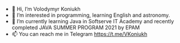 - 👋 Hi, I’m Volodymyr Koniukh
- 👀 I’m interested in programming, learning English and astronomy.
- 🌱 I’m currently learning Java in Softserve IT Academy and recently completed JAVA SUMMER PROGRAM 2021 by EPAM
- 📫 You can reach me in Telegram https://t.me/VKoniukh 
